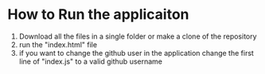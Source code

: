 # How to Run the applicaiton
1) Download all the files in a single folder or make a clone of the repository
2) run the "index.html" file
3) if you want to change the github user in the application change the first line of "index.js" to a valid github username
